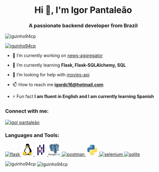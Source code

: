 <h1 align="center">Hi 👋, I'm Igor Pantaleão</h1>
<h3 align="center">A passionate backend developer from Brazil</h3>

<p align="left"> <img src="https://komarev.com/ghpvc/?username=iguinho94cp&label=Profile%20views&color=0e75b6&style=flat" alt="iguinho94cp" /> </p>

<p align="left"> <a href="https://github.com/ryo-ma/github-profile-trophy"><img src="https://github-profile-trophy.vercel.app/?username=iguinho94cp" alt="iguinho94cp" /></a> </p>

- 🔭 I’m currently working on [news-aggregator](https://github.com/Iguinho94CP/Flask-APIs/tree/main/news-aggregator)
- 🌱 I’m currently learning **Flask, Flask-SQLAlchemy, SQL**

- 🤝 I’m looking for help with [movies-api](https://github.com/Iguinho94CP/Flask-APIs/blob/main/moviesapi)

- 📫 How to reach me **igordc16@hotmail.com**

- ⚡ Fun fact **I am fluent in English and I am currently learning Spanish**

<h3 align="left">Connect with me:</h3>
<p align="left">
<a href="https://linkedin.com/in/igor-pantaleao" target="blank"><img align="center" src="https://raw.githubusercontent.com/rahuldkjain/github-profile-readme-generator/master/src/images/icons/Social/linked-in-alt.svg" alt="igor pantaleão" height="30" width="40" /></a>
</p>

<h3 align="left">Languages and Tools:</h3>
<p align="left"> <a href="https://flask.palletsprojects.com/" target="_blank" rel="noreferrer"> <img src="https://www.vectorlogo.zone/logos/pocoo_flask/pocoo_flask-icon.svg" alt="flask" width="40" height="40"/> </a> <a href="https://www.linux.org/" target="_blank" rel="noreferrer"> <img src="https://raw.githubusercontent.com/devicons/devicon/master/icons/linux/linux-original.svg" alt="linux" width="40" height="40"/> </a> <a href="https://pandas.pydata.org/" target="_blank" rel="noreferrer"> <img src="https://raw.githubusercontent.com/devicons/devicon/2ae2a900d2f041da66e950e4d48052658d850630/icons/pandas/pandas-original.svg" alt="pandas" width="40" height="40"/> </a> <a href="https://www.postgresql.org" target="_blank" rel="noreferrer"> <img src="https://raw.githubusercontent.com/devicons/devicon/master/icons/postgresql/postgresql-original-wordmark.svg" alt="postgresql" width="40" height="40"/> </a> <a href="https://postman.com" target="_blank" rel="noreferrer"> <img src="https://www.vectorlogo.zone/logos/getpostman/getpostman-icon.svg" alt="postman" width="40" height="40"/> </a> <a href="https://www.python.org" target="_blank" rel="noreferrer"> <img src="https://raw.githubusercontent.com/devicons/devicon/master/icons/python/python-original.svg" alt="python" width="40" height="40"/> </a> <a href="https://www.selenium.dev" target="_blank" rel="noreferrer"> <img src="https://raw.githubusercontent.com/detain/svg-logos/780f25886640cef088af994181646db2f6b1a3f8/svg/selenium-logo.svg" alt="selenium" width="40" height="40"/> </a> <a href="https://www.sqlite.org/" target="_blank" rel="noreferrer"> <img src="https://www.vectorlogo.zone/logos/sqlite/sqlite-icon.svg" alt="sqlite" width="40" height="40"/> </a> </p>

<p><img align="left" src="https://github-readme-stats.vercel.app/api/top-langs?username=iguinho94cp&show_icons=true&locale=en&layout=compact" alt="iguinho94cp" /></p>

<p>&nbsp;<img align="center" src="https://github-readme-stats.vercel.app/api?username=iguinho94cp&show_icons=true&locale=en" alt="iguinho94cp" /></p>

